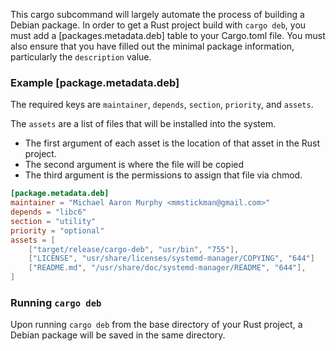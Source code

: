 This cargo subcommand will largely automate the process of building a Debian package. In order to get a Rust project build with `cargo deb`, you must add a [packages.metadata.deb] table to your Cargo.toml file. You must also ensure that you have filled out the minimal package information, particularly the `description` value.

### Example [package.metadata.deb]
The required keys are `maintainer`, `depends`, `section`, `priority`, and `assets`.

The `assets` are a list of files that will be installed into the system.
- The first argument of each asset is the location of that asset in the Rust project.
- The second argument is where the file will be copied
- The third argument is the permissions to assign that file via chmod.

```toml
[package.metadata.deb]
maintainer = "Michael Aaron Murphy <mmstickman@gmail.com>"
depends = "libc6"
section = "utility"
priority = "optional"
assets = [
    ["target/release/cargo-deb", "usr/bin", "755"],
    ["LICENSE", "usr/share/licenses/systemd-manager/COPYING", "644"]
    ["README.md", "/usr/share/doc/systemd-manager/README", "644"],
]
```

### Running `cargo deb`
Upon running `cargo deb` from the base directory of your Rust project, a Debian package will be saved in the same
directory.
